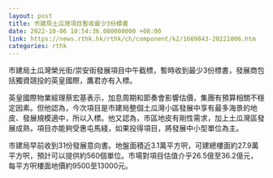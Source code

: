 ```yaml
---
layout: post
title: 市建局土瓜灣項目暫收最少3份標書
date: 2022-10-06 10:54:36.000000000 +08:00
link: https://news.rthk.hk/rthk/ch/component/k2/1669843-20221006.htm
categories: rthk
---
```


市建局土瓜灣榮光街/崇安街發展項目中午截標，暫時收到最少3份標書，發展商包括獨資競投的英皇國際，鷹君亦有入標。

英皇國際物業經理蔡宏基表示，加息周期和節奏會影響估價，集團有預算相關不穩定因素。但他認為，今次項目是市建局整個土瓜灣小區發展中享有最多海景的地皮、發展規模適中，所以入標。他又認為，市區地皮有剛性需求，加上土瓜灣區發展成熟，項目亦能夠受惠屯馬綫，如果投得項目，將發展中小型單位為主。

市建局早前收到31份發展意向書。地盤面積近3.1萬平方呎，可建總樓面約27.9萬平方呎，預計可以提供約560個單位。市場對項目估值介乎26.5億至36.2億元，每平方呎樓面地價約9500至13000元。

